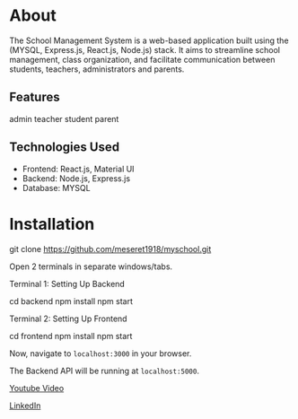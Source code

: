 # About

The School Management System is a web-based application built using the (MYSQL, Express.js, React.js, Node.js) stack. It aims to streamline school management, class organization, and facilitate communication between students, teachers, administrators and parents.

## Features

admin
teacher
student
parent

## Technologies Used

- Frontend: React.js, Material UI
- Backend: Node.js, Express.js
- Database: MYSQL

# Installation

git clone https://github.com/meseret1918/myschool.git

Open 2 terminals in separate windows/tabs.

Terminal 1: Setting Up Backend

cd backend
npm install
npm start

Terminal 2: Setting Up Frontend

cd frontend
npm install
npm start

Now, navigate to `localhost:3000` in your browser. 

The Backend API will be running at `localhost:5000`.

[Youtube Video](https://youtu.be/ol650KwQkgY?si=rKcboqSv3n-e4UbC)

[LinkedIn](https://www.linkedin.com/in/meseret-alem/ )